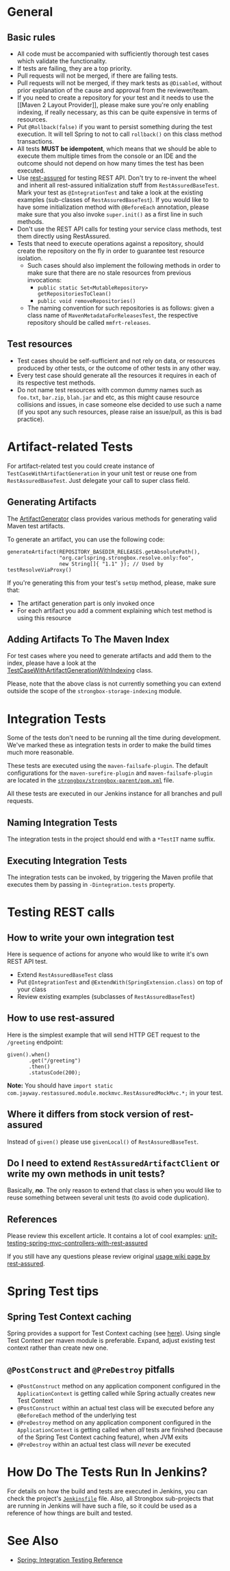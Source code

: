 # General

## Basic rules
* All code must be accompanied with sufficiently thorough test cases which validate the functionality.
* If tests are failing, they are a top priority.
* Pull requests will not be merged, if there are failing tests.
* Pull requests will not be merged, if they mark tests as `@Disabled`, without prior explanation of the cause and approval from the reviewer/team.
* If you need to create a repository for your test and it needs to use the [[Maven 2 Layout Provider]], please make sure you're only enabling indexing, if really necessary, as this can be quite expensive in terms of resources.
* Put `@Rollback(false)` if you want to persist something during the test execution. It will tell Spring to not to call `rollback()` on this class method transactions.
* All tests **MUST be idempotent**, which means that we should be able to execute them multiple times from the console or an IDE and the outcome should not depend on how many times the test has been executed.
* Use [rest-assured](https://github.com/rest-assured/rest-assured/wiki/GettingStarted#spring-mock-mvc) for testing REST API. Don't try to re-invent the wheel and inherit all rest-assured initialization stuff from `RestAssuredBaseTest`. Mark your test as `@IntegrationTest` and take a look at the existing examples (sub-classes of `RestAssuredBaseTest`). If you would like to have some initialization method with `@BeforeEach` annotation, please make sure that you also invoke `super.init()` as a first line in such methods.
* Don't use the REST API calls for testing your service class methods, test them directly using RestAssured.
* Tests that need to execute operations against a repository, should create the repository on the fly in order to guarantee test resource isolation.
  * Such cases should also implement the following methods in order to make sure that there are no stale resources from previous invocations:
    * `public static Set<MutableRepository> getRepositoriesToClean()`
    * `public void removeRepositories()`
  * The naming convention for such repositories is as follows: given a class name of `MavenMetadataForReleasesTest`, the respective repository should be called `mmfrt-releases`.

## Test resources
* Test cases should be self-sufficient and not rely on data, or resources produced by other tests, or the outcome of other tests in any other way.
* Every test case should generate all the resources it requires in each of its respective test methods.
* Do not name test resources with common dummy names such as `foo.txt`, `bar.zip`, `blah.jar` and etc, as this might cause resource collisions and issues, in case someone else decided to use such a name (if you spot any such resources, please raise an issue/pull, as this is bad practice).

# Artifact-related Tests

For artifact-related test you could create instance of `TestCaseWithArtifactGeneration` in your unit test or reuse one from `RestAssuredBaseTest`. Just delegate your call to super class field.

## Generating Artifacts

The [ArtifactGenerator](https://github.com/strongbox/strongbox/blob/master/strongbox-testing/strongbox-testing-core/src/main/java/org/carlspring/strongbox/artifact/generator/ArtifactGenerator.java) class provides various methods for generating valid Maven test artifacts.

To generate an artifact, you can use the following code:

    generateArtifact(REPOSITORY_BASEDIR_RELEASES.getAbsolutePath(),
                     "org.carlspring.strongbox.resolve.only:foo",
                     new String[]{ "1.1" }); // Used by testResolveViaProxy()

If you're generating this from your test's `setUp` method, please, make sure that:
* The artifact generation part is only invoked once
* For each artifact you add a comment explaining which test method is using this resource

## Adding Artifacts To The Maven Index

For test cases where you need to generate artifacts and add them to the index, please have a look at the [TestCaseWithArtifactGenerationWithIndexing](https://github.com/strongbox/strongbox/blob/master/strongbox-storage/strongbox-storage-indexing/src/test/java/org/carlspring/strongbox/testing/TestCaseWithArtifactGenerationWithIndexing.java) class.

Please, note that the above class is not currently something you can extend outside the scope of the `strongbox-storage-indexing` module.

# Integration Tests

Some of the tests don't need to be running all the time during development. We've marked these as integration tests in order to make the build times much more reasonable.

These tests are executed using the `maven-failsafe-plugin`. The default configurations for the `maven-surefire-plugin` and `maven-failsafe-plugin` are located in the [`strongbox/strongbox-parent/pom.xml`](https://github.com/strongbox/strongbox/blob/master/strongbox-parent/pom.xml) file.

All these tests are executed in our Jenkins instance for all branches and pull requests.

## Naming Integration Tests

The integration tests in the project should end with a `*TestIT` name suffix.

## Executing Integration Tests

The integration tests can be invoked, by triggering the Maven profile that executes them by passing in `-Dintegration.tests` property.

# Testing REST calls

## How to write your own integration test

Here is sequence of actions for anyone who would like to write it's own REST API test.
* Extend `RestAssuredBaseTest` class
* Put `@IntegrationTest` and `@ExtendWith(SpringExtension.class)` on top of your class
* Review existing examples (subclasses of `RestAssuredBaseTest`)

## How to use rest-assured

Here is the simplest example that will send HTTP GET request to the `/greeting` endpoint:

    given().when()
           .get("/greeting")
           .then()
           .statusCode(200);

**Note:** You should have `import static com.jayway.restassured.module.mockmvc.RestAssuredMockMvc.*;` in your test.

## Where it differs from stock version of rest-assured

Instead of `given()` please use `givenLocal()` of `RestAssuredBaseTest`.

## Do I need to extend `RestAssuredArtifactClient` or write my own methods in unit tests?

Basically, **_no_**. The only reason to extend that class is when you would like to reuse something between several unit tests (to avoid code duplication).

## References

Please review this excellent article. It contains a lot of cool examples: [unit-testing-spring-mvc-controllers-with-rest-assured](https://blog.jayway.com/2014/01/14/unit-testing-spring-mvc-controllers-with-rest-assured/)

If you still have any questions please review original [usage wiki page by rest-assured](https://github.com/rest-assured/rest-assured/wiki/usage).

# Spring Test tips

## Spring Test Context caching

Spring provides a support for Test Context caching (see [here](https://docs.spring.io/spring/docs/current/spring-framework-reference/html/integration-testing.html#testcontext-ctx-management-caching)). Using single Test Context per maven module is preferable. Expand, adjust existing test context rather than create new one.

## `@PostConstruct` and `@PreDestroy` pitfalls

* `@PostConstruct` method on any application component configured in the `ApplicationContext` is getting called while Spring actually creates new Test Context
* `@PostConstruct` within an actual test class will be executed before any `@BeforeEach` method of the underlying test
* `@PreDestroy` method on any application component configured in the `ApplicationContext` is getting called when _all_ tests are finished (because of the Spring Test Context caching feature), when JVM exits
* `@PreDestroy` within an actual test class will _never_ be executed

# How Do The Tests Run In Jenkins?

For details on how the build and tests are executed in Jenkins, you can check the project's [`Jenkinsfile`](https://github.com/strongbox/strongbox/blob/master/Jenkinsfile) file. Also, all Strongbox sub-projects that are running in Jenkins will have such a file, so it could be used as a reference of how things are built and tested.

# See Also
* [Spring: Integration Testing Reference](https://docs.spring.io/spring/docs/current/spring-framework-reference/html/integration-testing.html#integration-testing-annotations-standard)